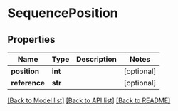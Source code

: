 # SequencePosition

## Properties
Name | Type | Description | Notes
------------ | ------------- | ------------- | -------------
**position** | **int** |  | [optional] 
**reference** | **str** |  | [optional] 

[[Back to Model list]](../README.md#documentation-for-models) [[Back to API list]](../README.md#documentation-for-api-endpoints) [[Back to README]](../README.md)

